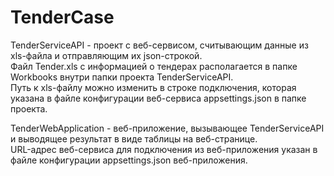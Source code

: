 # TenderCase

TenderServiceAPI - проект с веб-сервисом, считывающим данные из xls-файла и отправляющим их json-строкой.  
Файл Tender.xls с информацией о тендерах располагается в папке Workbooks внутри папки проекта TenderServiceAPI.  
Путь к xls-файлу можно изменить в строке подключения, которая указана в файле конфигурации веб-сервиса appsettings.json в папке проекта.  

TenderWebApplication - веб-приложение, вызывающее TenderServiceAPI и выводящее результат в виде таблицы на веб-странице.  
URL-адрес веб-сервиса для подключения из веб-приложения указан в файле конфигурации appsettings.json веб-приложения.  
